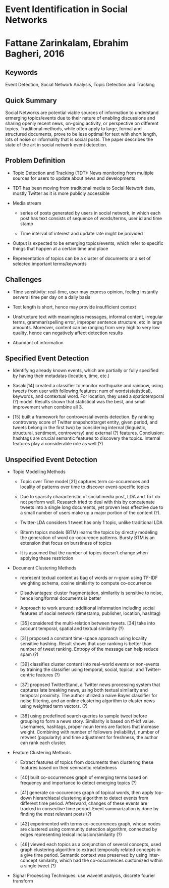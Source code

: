 # Event Identification in Social Networks
# Fattane Zarinkalam, Ebrahim Bagheri, 2016

## Keywords

Event Detection, Social Network Analysis, Topic Detection and Tracking

## Quick Summary

Social Networks are potential viable sources of information to understand ermerging topics/events due to their nature of enabling discussions and sharing openly recent news, on-going activity, or perspective on different topics. Traditional methods, while often apply to large, formal and structured documents, prove to be less optimal for text with short length, lots of noise or informality that is social posts. The paper describes the state of the art in social network event detection.

## Problem Definition

* Topic Detection and Tracking (TDT): News monitoring from multiple sources for users to update about news and developments

* TDT has been moving from traditional media to Social Network data, mostly Twitter as it is more publicly accessible 

* Media stream 

    * series of posts generated by users in social network, in which each post has text consists of sequence of words/terms, user id and time stamp

    * Time interval of interest and update rate might be provided 

* Output is expected to be emerging topics/events, which refer to specific things that happen at a certain time and place

* Representation of topics can be a cluster of documents or a set of selected important terms/keywords

## Challenges

* Time sensitivity: real-time, user may express opinion, feeling instantly serveral time per day on a daily basis

* Text length is short, hence may provide insufficient context

* Unstructure text with meaningless messages, informal content, irregular terms, grammar/spelling error, improper sentence structure, etc in large amounts. Moreover, content can be ranging from very high to very low quality, hence can negatively affect detection results

* Abundant of information 

## Specified Event Detection

* Identifying already known events, which are partially or fully specified by having their metadatas (location, time, etc.)

* Sasaki\[14\] created a classifier to monitor earthquake and rainbow, using tweets from user with following features: num of words(statistical), keywords, and contextual word. For location, they used a spatiotemporal (?) model. Results shown that statistical was the best, and small improvement when combine all 3.

* \[15\] built a framework for controversial events detection. By ranking controversy score of Twitter snapshot(target entity, given period, and tweets belong in the first two) by considering internal (linguistic, structural, sentiment, controversy) and external (?) features. Conclusion: hashtags are crucial semantic features to discovery the topics. Internal features play a considerable role as well (?)



## Unspecified Event Detection

* Topic Modelling Methods

    * Topic over Time model \[21\] captures term co-occurences and locality of patterns over time to discover event-specific topics

    * Due to sparsity characteristic of social media post, LDA and ToT do not perform well. Research tried to deal with this by concatenate tweets into a single long documents, yet proven less effective due to a small number of users make up a major portion of the content (?).

    * Twitter-LDA considers 1 tweet has only 1 topic, unlike traditional LDA 

    * Biterm topics models (BTM)  learns the topics by directly modeling the generation of word co-occurence patterns. Bursty BTM is an extension that focus on burstiness of topics

    * It is assumed that the number of topics doesn't change when applying these restriction 


* Document Clustering Methods

    * represent textual content as bag of words or n-gram using TF-IDF weighting schema, cosine similarity to compute co-occurrence

    * Disadvantages: cluster fragmentation, similarity is sensitive to noise, hence long/formal documents is better

    * Approach to work around: additional information including social features of social network (timestamp, publisher, location, hashtag)

    * \[35\] considered the multi-relation between tweets. \[34\] take into account temporal, spatial and textual similarity (?)

    * \[31\] proposed a constant time-space approach using locality sensitive hashing. Result shows that user ranking is better than number of tweet ranking. Entropy of the message can help reduce spam (?)

    * \[39\] classifies cluster content into real-world events or non-events by training the classifier using temporal, social, topical, and Twitter-centric features (?)

    * \[37\] proposed TwitterStand, a Twitter news processing system that captures late breaking news, using both textual similarity and temporal proximity. The author utilized a naive Bayes classifier for noise filtering, and an online clustering algorithm to cluster news using weighted term vectors. (?)

    * \[38\] using predefined search queries to sample tweet before grouping to form a news story. Similarity is based on tf-idf value. Usernames, hashtags, proper noun terms are factors that increase weight. Combining with number of followers (reliability), number of retweet (popularity) and time adjustment for freshness, the author can rank each cluster.

* Feature Clustering Methods

    * Extract features of topics from documents then clustering these features based on their senmantic relatedness

    * \[40\] built co-occurrences graph of emerging terms based on frequency and importance to detect emerging topics  (?)

    * \[41\] generate co-occurences graph of topical words, then apply top-down hierarchiacal clustering algorithm to detect events from different time period. Afterward, changes of these events are tracked in consective time period. Event summarization is done by finding the most relevant posts (?)

    * \[42\] experimented with terms co-occurrences graph, whose nodes are clustered using community detection algorithm, connected by edges representing lexical inclusion/similarity (?)

    * \[46\] viewed each topics as a conjunction of several concepts, used graph clustering algorithm to extract temporally related concepts in a give time period. Semantic context was preserved by using inter-concept similarity, which had the co-occurrences customized within a single tweet (?)

* Signal Processing Techniques: use wavelet analysis, discrete fourier transform

